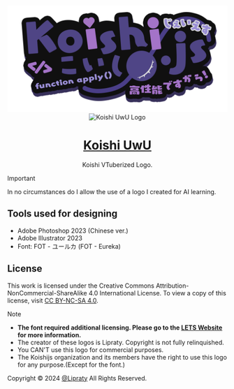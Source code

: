 <div align="center">


![Koishi UwU Logo](./koishi-uwu-dark@0.5x.png#gh-dark-mode-only)
![Koishi UwU Logo](./koishi-uwu-light@0.5x.png#gh-light-mode-only)

  <h1 id="koishi"><a href="https://koishi.chat/?uwu" target="_blank">Koishi UwU</a></h1>
  <p>Koishi VTuberized Logo.</p>

</div>

> [!Important]
> In no circumstances do I allow the use of a logo I created for AI learning.

## Tools used for designing

- Adobe Photoshop 2023 (Chinese ver.)
- Adobe Illustrator 2023
- Font: FOT - ユールカ (FOT - Eureka)

## License

This work is licensed under the Creative Commons Attribution-NonCommercial-ShareAlike 4.0 International License. To view a copy of this license, visit [CC BY-NC-SA 4.0](https://creativecommons.org/licenses/by-nc-sa/4.0/).


> [!NOTE]
> - **The font required additional licensing. Please go to the [LETS Website](https://lets.fontworks.co.jp/) for more information.**
> - The creator of these logos is Lipraty. Copyright is not fully relinquished.
> - You CAN'T use this logo for commercial purposes.
> - The Koishijs organization and its members have the right to use this logo for any purpose.(Except for the font.)

Copyright © 2024 [@Lipraty](https://github.com/Lipraty) All Rights Reserved.
